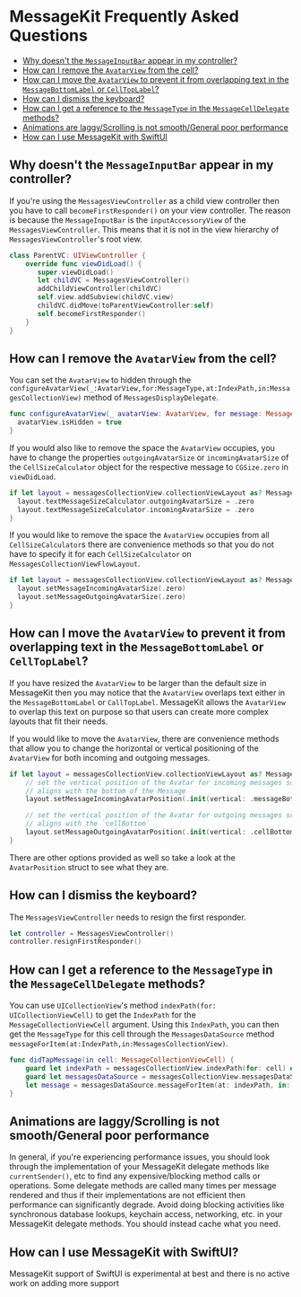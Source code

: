 # MessageKit Frequently Asked Questions

- [Why doesn't the `MessageInputBar` appear in my controller?](#why-doesnt-the-messageinputbar-appear-in-my-controller)
- [How can I remove the `AvatarView` from the cell?](#how-can-i-remove-the-avatarview-from-the-cell)
- [How can I move the `AvatarView` to prevent it from overlapping text in the `MessageBottomLabel` or `CellTopLabel`?](#how-can-i-move-the-avatarview-to-prevent-it-from-overlapping-text-in-the-messagebottomlabel-or-celltoplabel)
- [How can I dismiss the keyboard?](#how-can-i-dismiss-the-keyboard)
- [How can I get a reference to the `MessageType` in the `MessageCellDelegate` methods?](#how-can-i-get-a-reference-to-the-messagetype-in-the-messagecelldelegate-methods)
- [Animations are laggy/Scrolling is not smooth/General poor performance](#animations-are-laggyscrolling-is-not-smoothgeneral-poor-performance)
- [How can I use MessageKit with SwiftUI](#how-can-i-use-messagekit-with-swiftui)

## Why doesn't the `MessageInputBar` appear in my controller?

If you're using the `MessagesViewController` as a child view controller then
you have to call `becomeFirstResponder()` on your view controller. The
reason is because the `MessageInputBar` is the `inputAccessoryView` of the
`MessagesViewController`. This means that it is not in the view hierarchy of
`MessagesViewController`'s root view.

```Swift
class ParentVC: UIViewController {
    override func viewDidLoad() {
       super.viewDidLoad()
       let childVC = MessagesViewController()
       addChildViewController(childVC)
       self.view.addSubview(childVC.view)
       childVC.didMove(toParentViewController:self)
       self.becomeFirstResponder()
    }
}
```

## How can I remove the `AvatarView` from the cell?

You can set the `AvatarView` to hidden through the `configureAvatarView(_:AvatarView,for:MessageType,at:IndexPath,in:MessagesCollectionView)` method of `MessagesDisplayDelegate`.

```Swift
func configureAvatarView(_ avatarView: AvatarView, for message: MessageType, at indexPath: IndexPath, in messagesCollectionView: MessagesCollectionView) {
  avatarView.isHidden = true
}
```

If you would also like to remove the space the `AvatarView` occupies, you have to change the properties
`outgoingAvatarSize` or `incomingAvatarSize` of the `CellSizeCalculator` object for the respective message to `CGSize.zero` in
`viewDidLoad`.

```Swift
if let layout = messagesCollectionView.collectionViewLayout as? MessagesCollectionViewFlowLayout {
  layout.textMessageSizeCalculator.outgoingAvatarSize = .zero
  layout.textMessageSizeCalculator.incomingAvatarSize = .zero
}
```

If you would like to remove the space the `AvatarView` occupies from all `CellSizeCalculator`s there are
convenience methods so that you do not have to specify it for each `CellSizeCalculator` on `MessagesCollectionViewFlowLayout`.

```Swift
if let layout = messagesCollectionView.collectionViewLayout as? MessagesCollectionViewFlowLayout {
  layout.setMessageIncomingAvatarSize(.zero)
  layout.setMessageOutgoingAvatarSize(.zero)
}
```

## How can I move the `AvatarView` to prevent it from overlapping text in the `MessageBottomLabel` or `CellTopLabel`?

If you have resized the `AvatarView` to be larger than the default size in MessageKit then you may notice that the
`AvatarView` overlaps text either in the `MessageBottomLabel` or `CallTopLabel`. MessageKit allows the `AvatarView`
to overlap this text on purpose so that users can create more complex layouts that fit their needs.

If you would like to move the `AvatarView`, there are convenience methods that allow you to change the horizontal or
vertical positioning of the `AvatarView` for both incoming and outgoing messages.

```Swift
if let layout = messagesCollectionView.collectionViewLayout as? MessagesCollectionViewFlowLayout {
    // set the vertical position of the Avatar for incoming messages so that the bottom of the Avatar
    // aligns with the bottom of the Message
    layout.setMessageIncomingAvatarPosition(.init(vertical: .messageBottom))

    // set the vertical position of the Avatar for outgoing messages so that the bottom of the Avatar
    // aligns with the `cellBottom`
    layout.setMessageOutgoingAvatarPosition(.init(vertical: .cellBottom))
}
```

There are other options provided as well so take a look at the `AvatarPosition` struct to see what they are.

## How can I dismiss the keyboard?

The `MessagesViewController` needs to resign the first responder.

```Swift
let controller = MessagesViewController()
controller.resignFirstResponder()
```

## How can I get a reference to the `MessageType` in the `MessageCellDelegate` methods?

You can use `UICollectionView`'s method `indexPath(for: UICollectionViewCell)` to get the
`IndexPath` for the `MessageCollectionViewCell` argument. Using this `IndexPath`, you can
then get the `MessageType` for this cell through the `MessagesDataSource` method
`messageForItem(at:IndexPath,in:MessagesCollectionView)`.

```Swift
func didTapMessage(in cell: MessageCollectionViewCell) {
    guard let indexPath = messagesCollectionView.indexPath(for: cell) else { return }
    guard let messagesDataSource = messagesCollectionView.messagesDataSource else { return }
    let message = messagesDataSource.messageForItem(at: indexPath, in: messagesCollectionView)
}
```

## Animations are laggy/Scrolling is not smooth/General poor performance

In general, if you're experiencing performance issues, you should look through the implementation of your MessageKit delegate methods like `currentSender()`, etc to find any expensive/blocking method calls or operations. Some delegate methods are called many times per message rendered and thus if their implementations are not efficient then performance can significantly degrade. Avoid doing blocking activities like synchronous database lookups, keychain access, networking, etc. in your MessageKit delegate methods. You should instead cache what you need.

## How can I use MessageKit with SwiftUI?

MessageKit support of SwiftUI is experimental at best and there is no active work on adding more support
